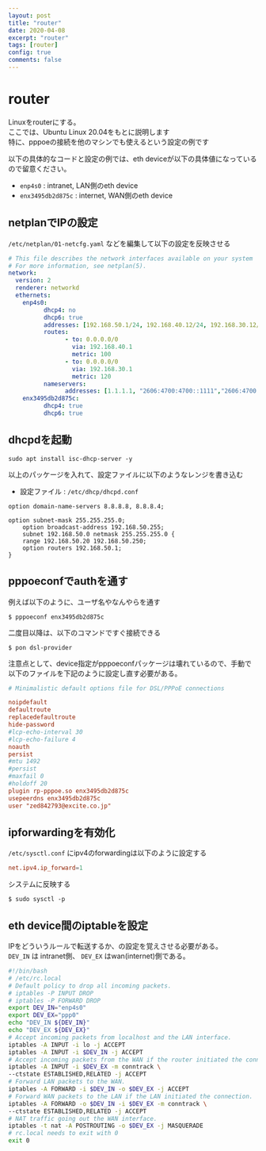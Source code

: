 ```yaml
---
layout: post
title: "router"
date: 2020-04-08
excerpt: "router"
tags: [router]
config: true
comments: false
---
```



# router
 Linuxをrouterにする。  
 ここでは、Ubuntu Linux 20.04をもとに説明します  
 特に、pppoeの接続を他のマシンでも使えるという設定の例です

 以下の具体的なコードと設定の例では、eth deviceが以下の具体値になっているので留意ください。 

 - `enp4s0` : intranet, LAN側のeth device
 - `enx3495db2d875c` : internet, WAN側のeth device

## netplanでIPの設定

`/etc/netplan/01-netcfg.yaml` などを編集して以下の設定を反映させる

```yaml
# This file describes the network interfaces available on your system
# For more information, see netplan(5).
network:
  version: 2
  renderer: networkd
  ethernets:
    enp4s0:
          dhcp4: no
          dhcp6: true
          addresses: [192.168.50.1/24, 192.168.40.12/24, 192.168.30.12/24, 192.168.20.12/24]
          routes:
                - to: 0.0.0.0/0
                  via: 192.168.40.1
                  metric: 100
                - to: 0.0.0.0/0
                  via: 192.168.30.1
                  metric: 120
          nameservers:
          		addresses: [1.1.1.1, "2606:4700:4700::1111","2606:4700:4700::1001",8.8.4.4,8.8.8.8]
    enx3495db2d875c:
          dhcp4: true
          dhcp6: true
```

## dhcpdを起動

```console
sudo apt install isc-dhcp-server -y
```
以上のパッケージを入れて、設定ファイルに以下のようなレンジを書き込む

 - 設定ファイル : `/etc/dhcp/dhcpd.conf`  

```
option domain-name-servers 8.8.8.8, 8.8.8.4;

option subnet-mask 255.255.255.0;
	option broadcast-address 192.168.50.255;
	subnet 192.168.50.0 netmask 255.255.255.0 {
	range 192.168.50.20 192.168.50.250;
	option routers 192.168.50.1;
}
```

## pppoeconfでauthを通す
例えば以下のように、ユーザ名やなんやらを通す

```console
$ pppoeconf enx3495db2d875c 
```

二度目以降は、以下のコマンドですぐ接続できる

```console
$ pon dsl-provider
```

注意点として、device指定がpppoeconfパッケージは壊れているので、手動で以下のファイルを下記のように設定し直す必要がある。  

```conf
# Minimalistic default options file for DSL/PPPoE connections

noipdefault
defaultroute
replacedefaultroute
hide-password
#lcp-echo-interval 30
#lcp-echo-failure 4
noauth
persist
#mtu 1492
#persist
#maxfail 0
#holdoff 20
plugin rp-pppoe.so enx3495db2d875c
usepeerdns enx3495db2d875c
user "zed842793@excite.co.jp"
```

## ipforwardingを有効化

`/etc/sysctl.conf` にipv4のforwardingは以下のように設定する

```conf
net.ipv4.ip_forward=1
```

システムに反映する
```console
$ sudo sysctl -p 
```

## eth device間のiptableを設定

IPをどういうルールで転送するか、の設定を覚えさせる必要がある。  
`DEV_IN` は intranet側、 `DEV_EX` はwan(internet)側である。  

```sh
#!/bin/bash
# /etc/rc.local
# Default policy to drop all incoming packets.
# iptables -P INPUT DROP
# iptables -P FORWARD DROP
export DEV_IN="enp4s0"
export DEV_EX="ppp0"
echo "DEV_IN ${DEV_IN}"
echo "DEV_EX ${DEV_EX}"
# Accept incoming packets from localhost and the LAN interface.
iptables -A INPUT -i lo -j ACCEPT
iptables -A INPUT -i $DEV_IN -j ACCEPT
# Accept incoming packets from the WAN if the router initiated the connection.
iptables -A INPUT -i $DEV_EX -m conntrack \
--ctstate ESTABLISHED,RELATED -j ACCEPT
# Forward LAN packets to the WAN.
iptables -A FORWARD -i $DEV_IN -o $DEV_EX -j ACCEPT
# Forward WAN packets to the LAN if the LAN initiated the connection.
iptables -A FORWARD -o $DEV_IN -i $DEV_EX -m conntrack \
--ctstate ESTABLISHED,RELATED -j ACCEPT
# NAT traffic going out the WAN interface.
iptables -t nat -A POSTROUTING -o $DEV_EX -j MASQUERADE
# rc.local needs to exit with 0
exit 0
```

